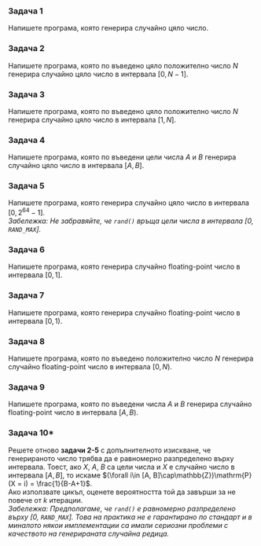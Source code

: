 ### Задача 1
Напишете програма, която генерира случайно цяло число.

### Задача 2
Напишете програма, която по въведено цяло положително число $N$ генерира случайно цяло число в интервала $[0, N-1]$.

### Задача 3
Напишете програма, която по въведено цяло положително число $N$ генерира случайно цяло число в интервала $[1, N]$.

### Задача 4
Напишете програма, която по въведени цели числа $A$ и $B$ генерира случайно цяло число в интервала $[A, B]$.

### Задача 5
Напишете програма, която генерира случайно цяло число в интервала  $[0, 2^{64}-1]$.  
*Забележка: Не забравяйте, че `rand()` връща цели числа в интервала [0, `RAND_MAX`].*

### Задача 6
Напишете програма, която генерира случайно floating-point число в интервала $[0, 1]$.

### Задача 7
Напишете програма, която генерира случайно floating-point число в интервала $[0, 1)$.

### Задача 8
Напишете програма, която по въведено положително число $N$ генерира случайно floating-point число в интервала $[0, N)$.

### Задача 9
Напишете програма, която по въведени числа $A$ и $B$ генерира случайно floating-point число в интервала $[A, B)$.

### Задача 10\*
Решете отново **задачи 2-5** с допълнителното изискване, че генерираното число трябва да е равномерно разпределено върху интервала. Тоест, ако $X$, $A$, $B$ са цели числа и $X$ е случайно число в интервала $[A, B]$, то искаме $(\forall i\in [A, B]\cap\mathbb{Z})\mathrm{P}(X = i) = \frac{1}{B-A+1}$.  
Ако използвате цикъл, оценете вероятността той да завърши за не повече от $k$ итерации.  
*Забележка: Предполагаме, че `rand()` е равномерно разпределено върху [0, `RAND_MAX`]. Това на практика не е гарантирано по стандарт и в миналото някои имплементации са имали сериозни проблеми с качеството на генерираната случайна редица.*
